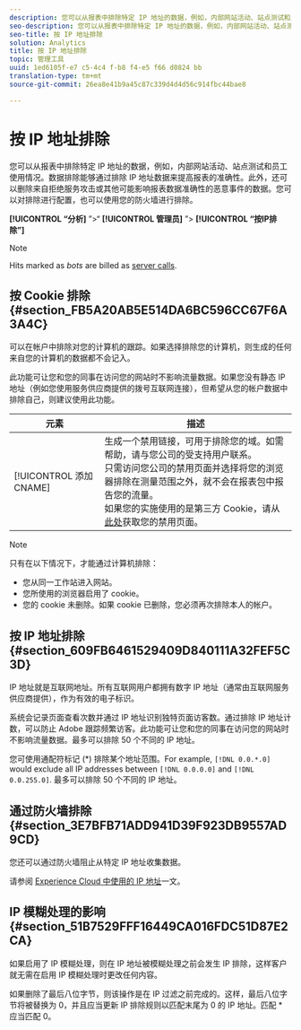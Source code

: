 ```yaml
---
description: 您可以从报表中排除特定 IP 地址的数据，例如，内部网站活动、站点测试和员工使用情况。数据排除能够通过排除 IP 地址数据来提高报表的准确性。此外，还可以删除来自拒绝服务攻击或其他可能影响报表数据准确性的恶意事件的数据。您可以对排除进行配置，也可以使用您的防火墙进行排除。
seo-description: 您可以从报表中排除特定 IP 地址的数据，例如，内部网站活动、站点测试和员工使用情况。数据排除能够通过排除 IP 地址数据来提高报表的准确性。此外，还可以删除来自拒绝服务攻击或其他可能影响报表数据准确性的恶意事件的数据。您可以对排除进行配置，也可以使用您的防火墙进行排除。
seo-title: 按 IP 地址排除
solution: Analytics
title: 按 IP 地址排除
topic: 管理工具
uuid: 1ed6105f-e7 c5-4c4 f-b8 f4-e5 f66 d0824 bb
translation-type: tm+mt
source-git-commit: 26ea8e41b9a45c87c339d4d4d56c914fbc44bae8

---
```



# 按 IP 地址排除

您可以从报表中排除特定 IP 地址的数据，例如，内部网站活动、站点测试和员工使用情况。数据排除能够通过排除 IP 地址数据来提高报表的准确性。此外，还可以删除来自拒绝服务攻击或其他可能影响报表数据准确性的恶意事件的数据。您可以对排除进行配置，也可以使用您的防火墙进行排除。

**[!UICONTROL “分析]** ”&gt;“ **[!UICONTROL 管理员]** ”&gt; **[!UICONTROL “按IP排除”]**

>[!NOTE]
>
>Hits marked as *bots* are billed as [server calls](https://marketing.adobe.com/resources/help/en_US/reference/primary_server_calls.html).

## 按 Cookie 排除 {#section_FB5A20AB5E514DA6BC596CC67F6A3A4C}

可以在帐户中排除对您的计算机的跟踪。如果选择排除您的计算机，则生成的任何来自您的计算机的数据都不会记入。

此功能可让您和您的同事在访问您的网站时不影响流量数据。如果您没有静态 IP 地址（例如您使用服务供应商提供的拨号互联网连接），但希望从您的帐户数据中排除自己，则建议使用此功能。

| 元素 | 描述 |
|--- |--- |
| [!UICONTROL 添加 CNAME] | 生成一个禁用链接，可用于排除您的域。如需帮助，请与您公司的受支持用户联系。<br>只需访问您公司的禁用页面并选择将您的浏览器排除在测量范围之外，就不会在报表包中报告您的流量。<br>如果您的实施使用的是第三方 Cookie，请从[此处](https://democorp.112.2o7.net/optout.html?locale=en_US&popup=true)获取您的禁用页面。 |

>[!NOTE]
>
>只有在以下情况下，才能通过计算机排除：
>
>* 您从同一工作站进入网站。
>* 您所使用的浏览器启用了 cookie。
>* 您的 cookie 未删除。如果 cookie 已删除，您必须再次排除本人的帐户。


## 按 IP 地址排除 {#section_609FB6461529409D840111A32FEF5C3D}

IP 地址就是互联网地址。所有互联网用户都拥有数字 IP 地址（通常由互联网服务供应商提供），作为有效的电子标识。

系统会记录页面查看次数并通过 IP 地址识别独特页面访客数。通过排除 IP 地址计数，可以防止 Adobe 跟踪频繁访客。此功能可让您和您的同事在访问您的网站时不影响流量数据。最多可以排除 50 个不同的 IP 地址。

您可使用通配符标记 (*) 排除某个地址范围。For example, `[!DNL 0.0.*.0]` would exclude all IP addresses between `[!DNL 0.0.0.0]` and `[!DNL 0.0.255.0]`. 最多可以排除 50 个不同的 IP 地址。

## 通过防火墙排除 {#section_3E7BFB71ADD941D39F923DB9557AD9CD}

您还可以通过防火墙阻止从特定 IP 地址收集数据。

请参阅 [Experience Cloud 中使用的 IP 地址](https://marketing.adobe.com/resources/help/en_US/home/index.html#kb-adobe-ip-addresses)一文。

## IP 模糊处理的影响 {#section_51B7529FFF16449CA016FDC51D87E2CA}

如果启用了 IP 模糊处理，则在 IP 地址被模糊处理之前会发生 IP 排除，这样客户就无需在启用 IP 模糊处理时更改任何内容。

如果删除了最后八位字节，则该操作是在 IP 过滤之前完成的。这样，最后八位字节将被替换为 0，并且应当更新 IP 排除规则以匹配末尾为 0 的 IP 地址。匹配 * 应当匹配 0。

